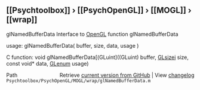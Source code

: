 ## [[Psychtoolbox]] &#8250; [[PsychOpenGL]] &#8250; [[MOGL]] &#8250; [[wrap]]

glNamedBufferData  Interface to [OpenGL](OpenGL) function glNamedBufferData  
  
usage:  glNamedBufferData( buffer, size, data, usage )  
  
C function:  void glNamedBufferData[(GLuint]((GLuint) buffer, [GLsizei](GLsizei) size, const void\* data, [GLenum](GLenum) usage)  




<div class="code_header" style="text-align:right;">
  <span style="float:left;">Path&nbsp;&nbsp;</span> <span class="counter">Retrieve <a href=
  "https://raw.github.com/Psychtoolbox-3/Psychtoolbox-3/beta/Psychtoolbox/PsychOpenGL/MOGL/wrap/glNamedBufferData.m">current version from GitHub</a> | View <a href=
  "https://github.com/Psychtoolbox-3/Psychtoolbox-3/commits/beta/Psychtoolbox/PsychOpenGL/MOGL/wrap/glNamedBufferData.m">changelog</a></span>
</div>
<div class="code">
  <code>Psychtoolbox/PsychOpenGL/MOGL/wrap/glNamedBufferData.m</code>
</div>

